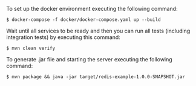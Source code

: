 To set up the docker environment executing the following command:

```
$ docker-compose -f docker/docker-compose.yaml up --build
```

Wait until all services to be ready and then you can run all tests (including integration tests) by executing this command:

```
$ mvn clean verify
```

To generate .jar file and starting the server executing the following command:

```
$ mvn package && java -jar target/redis-example-1.0.0-SNAPSHOT.jar
```